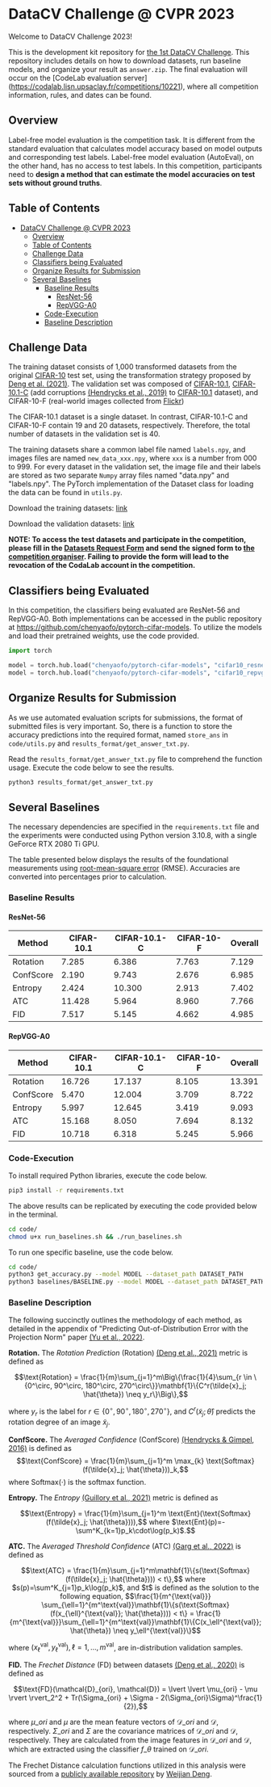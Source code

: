 # DataCV Challenge @ CVPR 2023

Welcome to DataCV Challenge 2023!

This is the development kit repository for [the 1st DataCV Challenge](https://sites.google.com/view/vdu-cvpr23/competition?authuser=0). This repository includes details on how to download datasets, run baseline models, and organize your result as `answer.zip`. The final evaluation will occur on the [CodeLab evaluation server] (https://codalab.lisn.upsaclay.fr/competitions/10221), where all competition information, rules, and dates can be found.

## Overview
Label-free model evaluation is the competition task. It is different from the standard evaluation that calculates model accuracy based on model outputs and corresponding test labels. Label-free model evaluation (AutoEval), on the other hand, has no access to test labels. In this competition, participants need to **design a method that can estimate the model accuracies on test sets without ground truths**.

## Table of Contents

- [DataCV Challenge @ CVPR 2023](#datacv-challenge--cvpr-2023)
	- [Overview](#overview)
	- [Table of Contents](#table-of-contents)
	- [Challenge Data](#challenge-data)
	- [Classifiers being Evaluated](#classifiers-being-evaluated)
	- [Organize Results for Submission](#organize-results-for-submission)
	- [Several Baselines](#several-baselines)
		- [Baseline Results](#baseline-results)
			- [ResNet-56](#resnet-56)
			- [RepVGG-A0](#repvgg-a0)
		- [Code-Execution](#code-execution)
		- [Baseline Description](#baseline-description)

## Challenge Data
The training dataset consists of 1,000 transformed datasets from the original [CIFAR-10](https://www.cs.toronto.edu/~kriz/cifar.html) test set, using the transformation strategy proposed by [Deng et al. (2021)](https://arxiv.org/abs/2007.02915). The validation set was composed of [CIFAR-10.1](https://github.com/modestyachts/CIFAR-10.1), [CIFAR-10.1-C](https://github.com/hendrycks/robustness) (add corruptions [(Hendrycks et al., 2019)](https://arxiv.org/abs/1903.12261) to [CIFAR-10.1](https://github.com/modestyachts/CIFAR-10.1) dataset), and CIFAR-10-F (real-world images collected from [Flickr](https://www.flickr.com))

The CIFAR-10.1 dataset is a single dataset. In contrast, CIFAR-10.1-C and CIFAR-10-F contain 19 and 20 datasets, respectively. Therefore, the total number of datasets in the validation set is 40.

The training datasets share a common label file named `labels.npy`, and images files are named `new_data_xxx.npy`, where `xxx` is a number from 000 to 999. For every dataset in the validation set, the image file and their labels are stored as two separate `Numpy` array files named "data.npy" and "labels.npy". The PyTorch implementation of the Dataset class for loading the data can be found in `utils.py`.

Download the training datasets: [link](https://anu365-my.sharepoint.com/:u:/g/personal/u7136359_anu_edu_au/Eb9yO_Qg41lOkoRS7P6gmqMBk5Q6A2gCV8YbRbuLpB8NwQ?e=WO3Gqi)

Download the validation datasets: [link](https://anu365-my.sharepoint.com/:u:/g/personal/u7136359_anu_edu_au/Edg83yRxM9BPonPP22suB_IBrHlKYV5bOn4VK-c5RZ8dtQ?e=kExXEm)

**NOTE: To access the test datasets and participate in the competition, please fill in the [Datasets Request Form](https://anu365-my.sharepoint.com/:b:/g/personal/u7136359_anu_edu_au/ERz4ANQ1A31PvJKgd3mNxr8B1F4e0zfaZL3P_NLOvKrivg?e=lG7mkL) and send the signed form to [the competition organiser](mailto:datacvchallenge2023@gmail.com;VDU2023@gmail.com). Failing to provide the form will lead to the revocation of the CodaLab account in the competition.**

## Classifiers being Evaluated
In this competition, the classifiers being evaluated are ResNet-56 and RepVGG-A0. Both implementations can be accessed in the public repository at https://github.com/chenyaofo/pytorch-cifar-models. To utilize the models and load their pretrained weights, use the code provided.
```python
import torch

model = torch.hub.load("chenyaofo/pytorch-cifar-models", "cifar10_resnet56"， pretrained=True)
model = torch.hub.load("chenyaofo/pytorch-cifar-models", "cifar10_repvgg_a0", pretrained=True)
```

## Organize Results for Submission
As we use automated evaluation scripts for submissions, the format of submitted files is very important. So, there is a function to store the accuracy predictions into the required format, named `store_ans` in `code/utils.py` and `results_format/get_answer_txt.py`.

Read the `results_format/get_answer_txt.py` file to comprehend the function usage. Execute the code below to see the results.

```bash
python3 results_format/get_answer_txt.py
```

## Several Baselines
The necessary dependencies are specified in the `requirements.txt` file and the experiments were conducted using Python version 3.10.8, with a single GeForce RTX 2080 Ti GPU.

The table presented below displays the results of the foundational measurements using [root-mean-square error](https://en.wikipedia.org/wiki/Root-mean-square_deviation) (RMSE). Accuracies are converted into percentages prior to calculation.

### Baseline Results
#### ResNet-56

| Method    | CIFAR-10.1 |  CIFAR-10.1-C | CIFAR-10-F  |  Overall   |
| --------  | ---- | ---- | ---- | ------ |
| Rotation  | 7.285  | 6.386  | 7.763  | 7.129  |
| ConfScore | 2.190  | 9.743  | 2.676  | 6.985  |
| Entropy   | 2.424  | 10.300 | 2.913  | 7.402  |
| ATC       | 11.428 | 5.964  | 8.960  | 7.766  |
| FID       | 7.517  | 5.145  | 4.662  | 4.985  |

#### RepVGG-A0

| Method    | CIFAR-10.1 |  CIFAR-10.1-C | CIFAR-10-F  |  Overall   |
| --------  | ---- | ---- | ---- | ------ |
| Rotation  | 16.726 | 17.137 | 8.105 | 13.391 |
| ConfScore | 5.470  | 12.004 | 3.709 | 8.722  |
| Entropy   | 5.997  | 12.645 | 3.419 | 9.093  |
| ATC       | 15.168 | 8.050  | 7.694 | 8.132  |
| FID       | 10.718 | 6.318  | 5.245 | 5.966  |

### Code-Execution
To install required Python libraries, execute the code below.
```bash
pip3 install -r requirements.txt
```
The above results can be replicated by executing the code provided below in the terminal.
```bash
cd code/
chmod u+x run_baselines.sh && ./run_baselines.sh
```
To run one specific baseline, use the code below.
```bash
cd code/
python3 get_accuracy.py --model MODEL --dataset_path DATASET_PATH
python3 baselines/BASELINE.py --model MODEL --dataset_path DATASET_PATH
```

###  Baseline Description
The following succinctly outlines the methodology of each method, as detailed in the appendix of "Predicting Out-of-Distribution Error with the Projection Norm" paper [(Yu et al., 2022)](https://arxiv.org/abs/2202.05834).

**Rotation.** The *Rotation Prediction* (Rotation) [(Deng et al., 2021)](https://arxiv.org/abs/2106.05961) metric is defined as
```math
\text{Rotation} = \frac{1}{m}\sum_{j=1}^m\Big\{\frac{1}{4}\sum_{r \in \{0^\circ, 90^\circ, 180^\circ, 270^\circ\}}\mathbf{1}\{C^r(\tilde{x}_j; \hat{\theta}) \neq y_r\}\Big\},
```
where $y_r$ is the label for $r \in \lbrace 0^{\circ}, 90^{\circ}, 180^{\circ}, 270^{\circ} \rbrace$, and $C^r(\tilde{x}_j; \hat{\theta})$ predicts the rotation degree of an image $\tilde{x}_j$.

**ConfScore.** The *Averaged Confidence* (ConfScore) [(Hendrycks & Gimpel, 2016)](https://arxiv.org/abs/1610.02136) is defined as
$$\text{ConfScore} = \frac{1}{m}\sum_{j=1}^m \max_{k} \text{Softmax}(f(\tilde{x}_j; \hat{\theta}))_k,$$
where $\text{Softmax}(\cdot)$ is the softmax function.

**Entropy.** The *Entropy* [(Guillory et al., 2021)](https://arxiv.org/abs/2107.03315) metric is defined as
```math
\text{Entropy} = \frac{1}{m}\sum_{j=1}^m \text{Ent}(\text{Softmax}(f(\tilde{x}_j; \hat{\theta}))),$$
where $\text{Ent}(p)=-\sum^K_{k=1}p_k\cdot\log(p_k)$.
```

**ATC.** The *Averaged Threshold Confidence* (ATC) [(Garg et al., 2022)](https://arxiv.org/abs/2201.04234) is defined as
```math
\text{ATC} = \frac{1}{m}\sum_{j=1}^m\mathbf{1}\{s(\text{Softmax}(f(\tilde{x}_j; \hat{\theta}))) < t\},$$
where $s(p)=\sum^K_{j=1}p_k\log(p_k)$, and $t$ is defined as the solution to the following equation,
$$\frac{1}{m^{\text{val}}} \sum_{\ell=1}^{m^\text{val}}\mathbf{1}\{s(\text{Softmax}(f(x_{\ell}^{\text{val}}; \hat{\theta}))) < t\} = \frac{1}{m^{\text{val}}}\sum_{\ell=1}^{m^\text{val}}\mathbf{1}\{C(x_\ell^{\text{val}}; \hat{\theta}) \neq y_\ell^{\text{val}}\}
```
where $(x_\ell^{\text{val}}, y_\ell^{\text{val}}), \ell=1,\dots, m^{\text{val}}$, are in-distribution validation samples.

**FID.** The *Frechet Distance* (FD) between datasets [(Deng et al., 2020)](https://arxiv.org/abs/2007.02915) is defined as
```math
\text{FD}(\mathcal{D}_{ori}, \mathcal{D}) = \lvert \lvert \mu_{ori} - \mu \rvert \rvert_2^2 + Tr(\Sigma_{ori} + \Sigma - 2(\Sigma_{ori}\Sigma)^\frac{1}{2}),
```
where $\mu\_{ori}$ and $\mu$ are the mean feature vectors of $\mathcal{D}\_{ori}$ and $\mathcal{D}$, respectively. $\Sigma\_{ori}$ and $\Sigma$ are the covariance matrices of $\mathcal{D}\_{ori}$ and $\mathcal{D}$, respectively. They are calculated from the image features in $\mathcal{D}\_{ori}$ and $\mathcal{D}$, which are extracted using the classifier $f\_{\theta}$ trained on $\mathcal{D}\_{ori}$.

The Frechet Distance calculation functions utilized in this analysis were sourced from a [publicly available repository](https://github.com/Simon4Yan/Meta-set) by [Weijian Deng](https://github.com/Simon4Yan).
